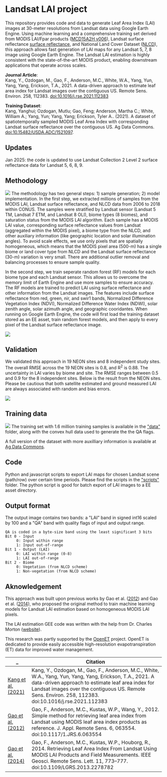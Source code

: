 # Landsat LAI project
This repository provides code and data to generate Leaf Area Index (LAI) images at 30-meter resolutions from Landsat data using Google Earth Engine. Using machine learning and a comprehensive training set derived from MODIS LAI/Fpar products ([MCD15A2H v006](https://lpdaac.usgs.gov/products/mcd15a2hv006/)), Landsat surface reflectance [surface reflectance](https://www.usgs.gov/core-science-systems/nli/landsat/landsat-collection-1?qt-science_support_page_related_con=1#qt-science_support_page_related_con), and National Land Cover Dataset ([NLCD](https://www.mrlc.gov)), this approach allows fast generation of LAI maps for any Landsat 5, 7, 8 image using Google Earth Engine. The Landsat LAI estimation is highly consistent with the state-of-the-art MODIS product, enabling downstream applications that operate across scales.

**Journal Article**:  
Kang, Y., Ozdogan, M., Gao, F., Anderson, M.C., White, W.A., Yang, Yun, Yang, Yang, Erickson, T.A., 2021. A data-driven approach to estimate leaf area index for Landsat images over the contiguous US. Remote Sens. Environ. 258, 112383. [doi:10.1016/j.rse.2021.112383](https://doi.org/10.1016/j.rse.2021.112383)

**Training Dataset**:  
Kang, Yanghui; Ozdogan, Mutlu; Gao, Feng; Anderson, Martha C.; White, William A.; Yang, Yun; Yang, Yang; Erickson, Tyler A.. (2021). A dataset of spatiotemporally sampled MODIS Leaf Area Index with corresponding Landsat surface reflectance over the contiguous US. Ag Data Commons. [doi:10.15482/USDA.ADC/1521097](https://doi.org/10.15482/USDA.ADC/1521097).

## Updates
Jan 2025: the code is updated to use Landsat Collection 2 Level 2 surface reflectance data for Landsat 5, 6, 8, 9. 

## Methodology
![](docs/general.png)
The methodology has two general steps: 1) sample generation; 2) model implementation. In the first step, we extracted millions of samples from the MODIS LAI, Landsat surface reflectance, and NLCD data from 2006 to 2018 within CONUS. The samples were stratified by Landsat sensor (Landsat 5 TM, Landsat 7 ETM, and Landsat 8 OLI), biome types (8 biomes), and saturation status from the MODIS LAI algorithm. Each sample has a MODIS LAI value, corresponding surface reflectance values from Landsat (aggregated within the MODIS pixel), a biome type from the NLCD, and other auxiliary information (like geographic location and solar illumination angles). To avoid scale effects, we use only pixels that are spatially homogeneous, which means that the MODIS pixel area (500-m) has a single biome or land cover type from NLCD and the Landsat surface reflectance (30-m) variation is very small. There are additional outlier removal and balancing processes to ensure sample quality.  

In the second step, we train seperate random forest (RF) models for each biome type and each Landsat sensor. This allows us to overcome the memory limit of Earth Engine and use more samples to ensure accuracy. The RF models are trained to predict LAI using surface reflectance and other information from the Landsat images. The features include surface reflectance from red, green, nir, and swir1 bands, Normalized Difference Vegetation Index (NDVI), Normalized Difference Water Index (NDWI), solar zenith angle, solar azimuth angle, and geographic cooridantes. When running on Google Earth Engine, the code will first load the training dataset stored as an EE asset, train random forest models, and then apply to every pixel of the Landsat surface reflectance image. 

![](docs/workflow.jpg)

## Validation
We validated this approach in 19 NEON sites and 8 independent study sites. The overall RMSE across the 19 NEON sites is 0.8, and R<sup>2</sup> is 0.88. The uncertainty in LAI varies by biome and site. The RMSE ranges between 0.5 and 0.9 for the 8 independent sites. Below is the result from the NEON sites. Please be cautious that both satellite estimated and ground measured LAI are always associated with random and bias errors.

![](docs/validation_NEON.png)

## Training data
![](docs/training_data_spatial.jpg)
The training set with 1.6 million training samples is available in the ["data"](https://github.com/yanghuikang/Landsat-LAI/tree/main/data) folder, along with the convex hull data used to generate the the QA flags. 

A full version of the dataset with more auxilliary information is available at [Ag Data Commons](https://doi.org/10.15482/USDA.ADC/1521097).

## Code
Python and javascript scripts to export LAI maps for chosen Landsat scene (path/row) over certain time periods. Please find the scripts in the ["scripts"](https://github.com/yanghuikang/Landsat-LAI/tree/main/scripts) folder. The python script is good for batch export of LAI images to a EE asset directory.

## Output format
The output image contains two bands: a "LAI" band in signed int16 scaled by 100 and a "QA" band with quality flags of input and output range.

    QA is coded in a byte-size band using the least significant 3 bits
    Bit 0 - Input
         0: Input within range
         1: Input out-of-range
    Bit 1 - Output (LAI)
         0: LAI within range (0-8)
         1: LAI out-of-range
    Bit 2 - Biome
         0: Vegetation (from NLCD scheme)
         1: Non-vegetation (from NLCD scheme)


## Aknowledgement
This approach was built upon previous works by Gao et al. ([2012](https://doi.org/10.1117/1.JRS.6.063554)) and Gao et al. ([2014](https://doi.org/10.1109/LGRS.2013.2278782)), who proposed the original method to train machine learning models for Landsat LAI estimation based on homogeneous MODIS LAI pixels.  

The LAI estimation GEE code was written with the help from Dr. Charles Morton ([website](https://github.com/cgmorton)).  

This research was partly supported by the [OpenET](https://openetdata.org) project. OpenET is dedicated to provide easily accessible high-resolution evapotranspiration (ET) data for improved water management.

_ |  Citation
------------ | ------------- 
[Kang et al. (2021)](https://www.sciencedirect.com/science/article/pii/S0034425721001012) |  Kang, Y., Ozdogan, M., Gao, F., Anderson, M.C., White, W.A., Yang, Yun, Yang, Yang, Erickson, T.A., 2021. A data-driven approach to estimate leaf area index for Landsat images over the contiguous US. Remote Sens. Environ. 258, 112383. doi:10.1016/j.rse.2021.112383
[Gao et al. (2012)](https://doi.org/10.1117/1.JRS.6.063554) | Gao, F., Anderson, M.C., Kustas, W.P., Wang, Y., 2012. Simple method for retrieving leaf area index from Landsat using MODIS leaf area index products as reference. J. Appl. Remote Sens. 6, 063554. doi:10.1117/1.JRS.6.063554
[Gao et al. (2014)](https://doi.org/10.1109/LGRS.2013.2278782)| Gao, F., Anderson, M.C., Kustas, W.P., Houborg, R., 2014. Retrieving Leaf Area Index From Landsat Using MODIS LAI Products and Field Measurements. IEEE Geosci. Remote Sens. Lett. 11, 773–777. doi:10.1109/LGRS.2013.2278782


